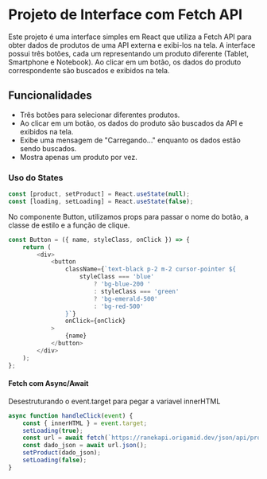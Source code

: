 # Projeto de Interface com Fetch API

Este projeto é uma interface simples em React que utiliza a Fetch API para obter dados de produtos de uma API externa e exibi-los na tela. A interface possui três botões, cada um representando um produto diferente (Tablet, Smartphone e Notebook). Ao clicar em um botão, os dados do produto correspondente são buscados e exibidos na tela.

## Funcionalidades

-    Três botões para selecionar diferentes produtos.
-    Ao clicar em um botão, os dados do produto são buscados da API e exibidos na tela.
-    Exibe uma mensagem de "Carregando..." enquanto os dados estão sendo buscados.
-    Mostra apenas um produto por vez.

### Uso do States

```js
const [product, setProduct] = React.useState(null);
const [loading, setLoading] = React.useState(false);
```

No componente Button, utilizamos props para passar o nome do botão, a classe de estilo e a função de clique.

```js
const Button = ({ name, styleClass, onClick }) => {
    return (
        <div>
            <button
                className={`text-black p-2 m-2 cursor-pointer ${
                    styleClass === 'blue'
                        ? 'bg-blue-200 '
                        : styleClass === 'green'
                        ? 'bg-emerald-500'
                        : 'bg-red-500'
                }`}
                onClick={onClick}
            >
                {name}
            </button>
        </div>
    );
};
```

#### Fetch com Async/Await
Desestruturando o event.target para pegar a variavel innerHTML
```js
async function handleClick(event) {
    const { innerHTML } = event.target;
    setLoading(true);
    const url = await fetch(`https://ranekapi.origamid.dev/json/api/produto/${innerHTML.toLowerCase()}`);
    const dado_json = await url.json();
    setProduct(dado_json);
    setLoading(false);
}
```
